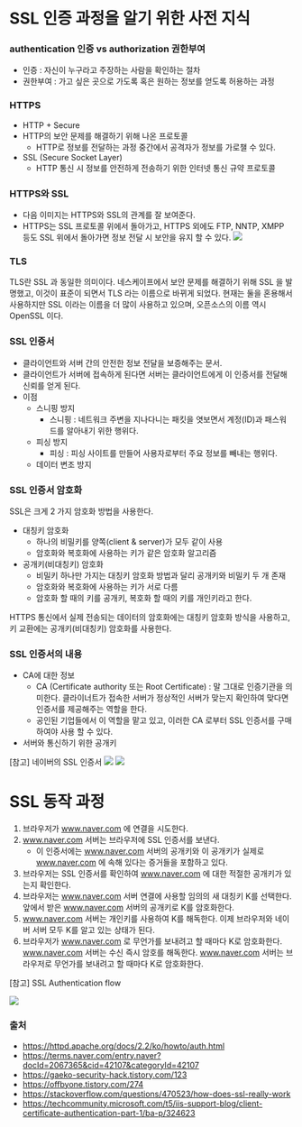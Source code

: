 # SSL 인증 과정을 알기 위한 사전 지식

### authentication 인증 vs authorization 권한부여
- 인증 : 자신이 누구라고 주장하는 사람을 확인하는 절차
- 권한부여 : 가고 싶은 곳으로 가도록 혹은 원하는 정보를 얻도록 허용하는 과정

### HTTPS
- HTTP + Secure
- HTTP의 보안 문제를 해결하기 위해 나온 프로토콜
    - HTTP로 정보를 전달하는 과정 중간에서 공격자가 정보를 가로챌 수 있다.
- SSL (Secure Socket Layer)
    - HTTP 통신 시 정보를 안전하게 전송하기 위한 인터넷 통신 규약 프로토콜

### HTTPS와 SSL
- 다음 이미지는 HTTPS와 SSL의 관계를 잘 보여준다. 
- HTTPS는 SSL 프로토콜 위에서 돌아가고, HTTPS 외에도 FTP, NNTP, XMPP 등도 SSL 위에서 돌아가면 정보 전달 시 보안을 유지 할 수 있다.
![](https://img1.daumcdn.net/thumb/R1280x0/?scode=mtistory2&fname=https%3A%2F%2Fblog.kakaocdn.net%2Fdn%2FYQRTt%2FbtqxPSXDzOr%2FAbJopbCnnGtSbSK9ZMhnok%2Fimg.png)

### TLS
TLS란 SSL 과 동일한 의미이다. 네스케이프에서 보안 문제를 해결하기 위해 SSL 을 발명했고, 이것이 표준이 되면서 TLS 라는 이름으로 바뀌게 되었다. 현재는 둘을 혼용해서 사용하지만 SSL 이라는 이름을 더 많이 사용하고 있으며, 오픈소스의 이름 역시 OpenSSL 이다.

### SSL 인증서
- 클라이언트와 서버 간의 안전한 정보 전달을 보증해주는 문서. 
- 클라이언트가 서버에 접속하게 된다면 서버는 클라이언트에게 이 인증서를 전달해 신뢰를 얻게 된다.
- 이점
    - 스니핑 방지
        - 스니핑 : 네트워크 주변을 지나다니는 패킷을 엿보면서 계정(ID)과 패스워드를 알아내기 위한 행위다.
    - 피싱 방지
        - 피싱 : 피싱 사이트를 만들어 사용자로부터 주요 정보를 빼내는 행위다.
    - 데이터 변조 방지

### SSL 인증서 암호화
SSL은 크게 2 가지 암호화 방법을 사용한다.
- 대칭키 암호화
    - 하나의 비밀키를 양쪽(client & server)가 모두 같이 사용
    - 암호화와 복호화에 사용하는 키가 같은 암호화 알고리즘
- 공개키(비대칭키) 암호화
    - 비밀키 하나만 가지는 대칭키 암호화 방법과 달리 공개키와 비밀키 두 개 존재
    - 암호화와 복호화에 사용하는 키가 서로 다름
    - 암호화 할 때의 키를 공개키, 복호화 할 때의 키를 개인키라고 한다.

HTTPS 통신에서 실제 전송되는 데이터의 암호화에는 대칭키 암호화 방식을 사용하고, 키 교환에는 공개키(비대칭키) 암호화를 사용한다.

### SSL 인증서의 내용
- CA에 대한 정보
    - CA (Certificate authority 또는 Root Certificate) : 말 그대로 인증기관을 의미한다. 클라이너트가 접속한 서버가 정상적인 서버가 맞는지 확인하여 맞다면 인증서를 제공해주는 역할을 한다.
    - 공인된 기업들에서 이 역할을 맡고 있고, 이러한 CA 로부터 SSL 인증서를 구매하여야 사용 할 수 있다.  
- 서버와 통신하기 위한 공개키

[참고] 네이버의 SSL 인증서
![](https://img1.daumcdn.net/thumb/R1280x0/?scode=mtistory2&fname=https%3A%2F%2Fblog.kakaocdn.net%2Fdn%2FrIQyc%2FbtqxQTIvM3e%2FhkENy1duCIJzLRm0mjpva1%2Fimg.png)
![](https://img1.daumcdn.net/thumb/R1280x0/?scode=mtistory2&fname=https%3A%2F%2Fblog.kakaocdn.net%2Fdn%2FcxCcsP%2FbtqxSiug2rE%2FyemriKPAJ2so6mJomCrfkk%2Fimg.png)

# SSL 동작 과정
1. 브라우저가 www.naver.com 에 연결을 시도한다.
2. www.naver.com 서버는 브라우저에 SSL 인증서를 보낸다. 
    - 이 인증서에는 www.naver.com 서버의 공개키와 이 공개키가 실제로 www.naver.com 에 속해 있다는 증거들을 포함하고 있다.
3. 브라우저는 SSL 인증서를 확인하여 www.naver.com 에 대한 적절한 공개키가 있는지 확인한다.
4. 브라우저는 www.naver.com 서버 연결에 사용할 임의의 새 대칭키 K를 선택한다. 앞에서 받은 www.naver.com 서버의 공개키로 K를 암호화한다.
5. www.naver.com 서버는 개인키를 사용하여 K를 해독한다. 이제 브라우저와 네이버 서버 모두 K를 알고 있는 상태가 된다.
6. 브라우저가 www.naver.com 로 무언가를 보내려고 할 때마다 K로 암호화한다. www.naver.com 서버는 수신 즉시 암호를 해독한다. www.naver.com 서버는 브라우저로 무언가를 보내려고 할 때마다 K로 암호화한다.

[참고] SSL Authentication flow

![](https://msdnshared.blob.core.windows.net/media/MSDNBlogsFS/prod.evol.blogs.msdn.com/CommunityServer.Blogs.Components.WeblogFiles/00/00/01/38/03/metablogapi/6574.060215_0710_ClientCerti2.png)


### 출처
- https://httpd.apache.org/docs/2.2/ko/howto/auth.html
- https://terms.naver.com/entry.naver?docId=2067365&cid=42107&categoryId=42107
- https://gaeko-security-hack.tistory.com/123
- https://offbyone.tistory.com/274
- https://stackoverflow.com/questions/470523/how-does-ssl-really-work
- https://techcommunity.microsoft.com/t5/iis-support-blog/client-certificate-authentication-part-1/ba-p/324623